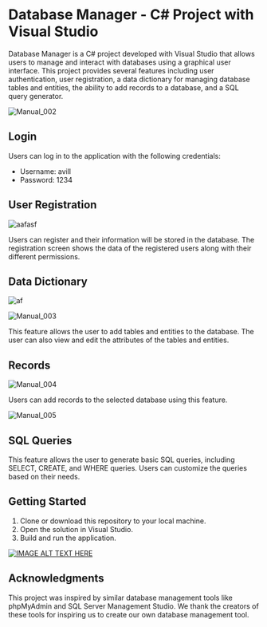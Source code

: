 # Database Manager - C# Project with Visual Studio

Database Manager is a C# project developed with Visual Studio that allows users to manage and interact with databases using a graphical user interface. This project provides several features including user authentication, user registration, a data dictionary for managing database tables and entities, the ability to add records to a database, and a SQL query generator.

![Manual_002](https://user-images.githubusercontent.com/105819329/230708740-d53e251c-7bcf-4a71-b1e6-13131b38a87d.png)

## Login

Users can log in to the application with the following credentials:

- Username: avill
- Password: 1234

## User Registration

![aafasf](https://user-images.githubusercontent.com/105819329/230708666-99f55976-31d1-4ce3-b180-c81e3314a047.png)

Users can register and their information will be stored in the database. The registration screen shows the data of the registered users along with their different permissions.

## Data Dictionary

![af](https://user-images.githubusercontent.com/105819329/230708671-c72b07cc-5f45-4a97-a414-74013cb39402.png)

![Manual_003](https://user-images.githubusercontent.com/105819329/230708673-2b43c4bb-9818-4277-b590-14e2eb57da6f.png)

This feature allows the user to add tables and entities to the database. The user can also view and edit the attributes of the tables and entities.

## Records

![Manual_004](https://user-images.githubusercontent.com/105819329/230708677-e2567377-2805-4860-b4b2-98c8d7516da8.png)

Users can add records to the selected database using this feature.

![Manual_005](https://user-images.githubusercontent.com/105819329/230708680-699c5ef6-2a5e-42b6-906e-0ea5ba348564.png)

## SQL Queries

This feature allows the user to generate basic SQL queries, including SELECT, CREATE, and WHERE queries. Users can customize the queries based on their needs.

## Getting Started

1. Clone or download this repository to your local machine.
2. Open the solution in Visual Studio.
3. Build and run the application.

[![IMAGE ALT TEXT HERE](https://img.youtube.com/vi/vNJkHzcGI7Y/0.jpg)](https://youtu.be/vNJkHzcGI7Y)

## Acknowledgments

This project was inspired by similar database management tools like phpMyAdmin and SQL Server Management Studio. We thank the creators of these tools for inspiring us to create our own database management tool.
